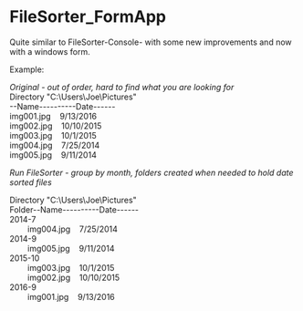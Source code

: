 # FileSorter_FormApp
Quite similar to FileSorter-Console- with some new improvements and now with a windows form. 

Example:  

*Original - out of order, hard to find what you are looking for*  
Directory "C:\Users\Joe\Pictures"  
--Name----------Date------  
img001.jpg&nbsp;&nbsp;&nbsp;&nbsp;9/13/2016  
img002.jpg&nbsp;&nbsp;&nbsp;&nbsp;10/10/2015  
img003.jpg&nbsp;&nbsp;&nbsp;&nbsp;10/1/2015  
img004.jpg&nbsp;&nbsp;&nbsp;&nbsp;7/25/2014  
img005.jpg&nbsp;&nbsp;&nbsp;&nbsp;9/11/2014  

*Run FileSorter - group by month, folders created when needed to hold date sorted files*  

Directory "C:\Users\Joe\Pictures"  
Folder--Name----------Date------  
2014-7  
&nbsp;&nbsp;&nbsp;&nbsp;&nbsp;&nbsp;&nbsp;&nbsp;img004.jpg&nbsp;&nbsp;&nbsp;&nbsp;7/25/2014  
2014-9  
&nbsp;&nbsp;&nbsp;&nbsp;&nbsp;&nbsp;&nbsp;&nbsp;img005.jpg&nbsp;&nbsp;&nbsp;&nbsp;9/11/2014  
2015-10  
&nbsp;&nbsp;&nbsp;&nbsp;&nbsp;&nbsp;&nbsp;&nbsp;img003.jpg&nbsp;&nbsp;&nbsp;&nbsp;10/1/2015  
&nbsp;&nbsp;&nbsp;&nbsp;&nbsp;&nbsp;&nbsp;&nbsp;img002.jpg&nbsp;&nbsp;&nbsp;&nbsp;10/10/2015  
2016-9  
&nbsp;&nbsp;&nbsp;&nbsp;&nbsp;&nbsp;&nbsp;&nbsp;img001.jpg&nbsp;&nbsp;&nbsp;&nbsp;9/13/2016  
